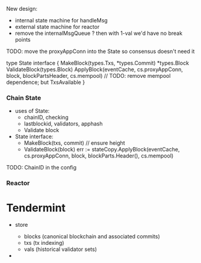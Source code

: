 
New design:
- internal state machine for handleMsg
- external state machine for reactor
- remove the internalMsgQueue ? then with 1-val we'd have no break points








TODO: move the proxyAppConn into the State so consensus doesn't need it


type State interface {
	MakeBlock(types.Txs, *types.Commit) *types.Block
	ValidateBlock(types.Block)
	ApplyBlock(eventCache, cs.proxyAppConn, block, blockPartsHeader, cs.mempool) // TODO: remove mempool dependence; but TxsAvailable
}


### Chain State
  - uses of State:
	- chainID, checking
	- lastblockid, validators, apphash
	- Validate block
  - State interface:
	- MakeBlock(txs, commit) // ensure height
	- ValidateBlock(block)
	err := stateCopy.ApplyBlock(eventCache, cs.proxyAppConn, block, blockParts.Header(), cs.mempool)

TODO: ChainID in the config





### Reactor






# Tendermint

- store
  - blocks (canonical blockchain and associated commits)
  - txs (tx indexing)
  - vals (historical validator sets)

- 
